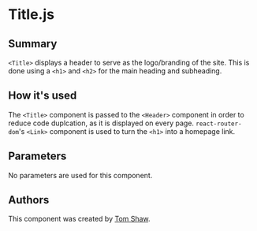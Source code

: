 # Title.js

## Summary
`<Title>` displays a header to serve as the logo/branding of the site. This is done using a `<h1>` and `<h2>` for the main heading and subheading.

## How it's used
The `<Title>` component is passed to the `<Header>` component in order to reduce code duplcation, as it is displayed on every page. `react-router-dom`'s `<Link>` component is used to turn the `<h1>` into a homepage link.

## Parameters
No parameters are used for this component.

## Authors
This component was created by [Tom Shaw](https://github.com/tomshaw650).
